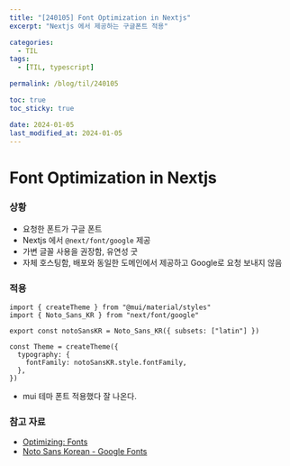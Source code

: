 ```yaml
---
title: "[240105] Font Optimization in Nextjs"
excerpt: "Nextjs 에서 제공하는 구글폰트 적용"

categories:
  - TIL
tags:
  - [TIL, typescript]

permalink: /blog/til/240105

toc: true
toc_sticky: true

date: 2024-01-05
last_modified_at: 2024-01-05
---
```


# Font Optimization in Nextjs

### 상황

- 요청한 폰트가 구글 폰트
- Nextjs 에서 `@next/font/google` 제공
- 가변 글꼴 사용을 권장함, 유연성 굿
- 자체 호스팅함, 배포와 동일한 도메인에서 제공하고 Google로 요청 보내지 않음

### 적용

```tsx
import { createTheme } from "@mui/material/styles"
import { Noto_Sans_KR } from "next/font/google"

export const notoSansKR = Noto_Sans_KR({ subsets: ["latin"] })

const Theme = createTheme({
  typography: {
    fontFamily: notoSansKR.style.fontFamily,
  },
})
```

- mui 테마 폰트 적용했다 잘 나온다.

### 참고 자료

- [Optimizing: Fonts](https://nextjs.org/docs/app/building-your-application/optimizing/fonts#google-fonts)
- [Noto Sans Korean - Google Fonts](https://fonts.google.com/noto/specimen/Noto+Sans+KR?query=Noto)
